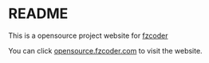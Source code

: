 # README

This is a opensource project website for [fzcoder](https://github.com/fzcoder)

You can click [opensource.fzcoder.com](//opensource.fzcoder.com/) to visit the website.